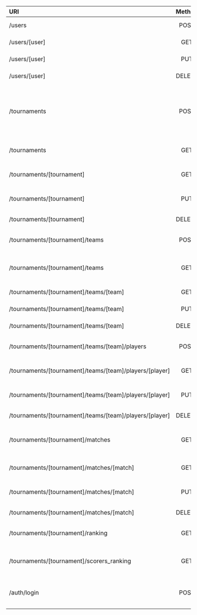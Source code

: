 | URI | Method | Description |
| :---------| :---------: | ------: |
| /users | POST | Creates a new user |
| /users/[user] | GET | Returns [user] fields |
| /users/[user] | PUT | Updates [user] fields |
| /users/[user] | DELETE | Deletes [user] |
| /tournaments | POST | Creates a new tournament connected to the user making the request. |
| /tournaments | GET | Returns a list of all tournaments |
| /tournaments/[tournament] | GET | Returns [tournament] fields |
| /tournaments/[tournament] | PUT | Updates [tournament] fields |
| /tournaments/[tournament] | DELETE | Deletes [tournament] |
| /tournaments/[tournament]/teams | POST | Creates a new team in [tournament] |
| /tournaments/[tournament]/teams | GET | Returns a list of all teams in [tournament] |
| /tournaments/[tournament]/teams/[team] | GET | Returns [team] fields |
| /tournaments/[tournament]/teams/[team] | PUT | Updates [team] fields |
| /tournaments/[tournament]/teams/[team] | DELETE | Deletes [team] |
| /tournaments/[tournament]/teams/[team]/players | POST | Creates a new player in [team]. |
| /tournaments/[tournament]/teams/[team]/players/[player] | GET | Returns the fields of [player] |
| /tournaments/[tournament]/teams/[team]/players/[player] | PUT | Updates [player] fields |
| /tournaments/[tournament]/teams/[team]/players/[player] | DELETE | Deletes [player] |
| /tournaments/[tournament]/matches | GET | Returns the list of all matches in [tournament] |
| /tournaments/[tournament]/matches/[match] | GET | Returns [match] fields |
| /tournaments/[tournament]/matches/[match] | PUT | Updates [match] fields |
| /tournaments/[tournament]/matches/[match] | DELETE | Deletes [match] |
| /tournaments/[tournament]/ranking | GET | Returns the ranking of [tournament] |
| /tournaments/[tournament]/scorers_ranking | GET | Returns the scorers ranking of [tournament] |
| /auth/login | POST | Sends email and password to be checked |
